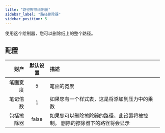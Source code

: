 ```yaml
---
title: "路径擦除绘制器"
sidebar_label: "路径擦除器"
sidebar_position: 5
---
```



使用这个绘制器，您可以删除纸上的整个路径。

## 配置

|    财产 | 默认设置  | 描述                                    |
| -----:|:-----:|:------------------------------------- |
|  笔画宽度 |   5   | 笔画的宽度                                 |
|  笔记倍数 |   1   | 如果您有一个样式表，这是将添加到压力中的乘数                |
| 包括擦除器 | false | 如果您可以删除擦除器的路径，此设置将被控制。 删除的擦除器下的路径将会显示 |
